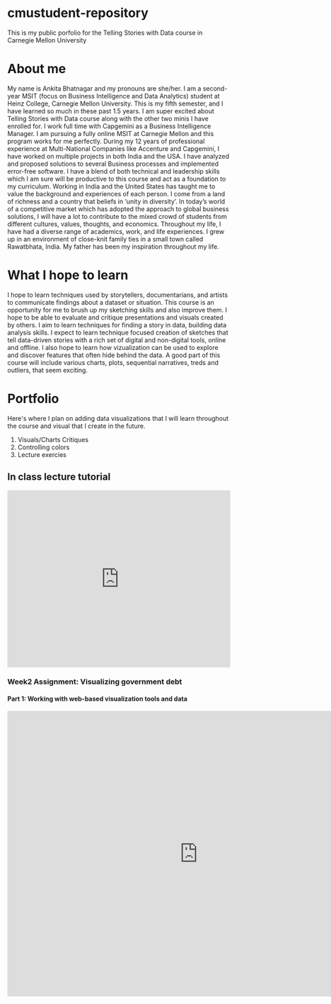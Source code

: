 # cmustudent-repository
This is my public porfolio for the Telling Stories with Data course in Carnegie Mellon University

# About me
My name is Ankita Bhatnagar and my pronouns are she/her. I am a second-year MSIT (focus on Business Intelligence and Data Analytics) student at Heinz College, Carnegie Mellon University. This is my fifth semester, and I have learned so much in these past 1.5 years. I am super excited about Telling Stories with Data course along with the other two minis I have enrolled for. I work full time with Capgemini as a Business Intelligence Manager. I am pursuing a fully online MSIT at Carnegie Mellon and this program works for me perfectly.
During my 12 years of professional experience at Multi-National Companies like Accenture and Capgemini, I have worked on multiple projects in both India and the USA. I have analyzed and proposed solutions to several Business processes and implemented error-free software. I have a blend of both technical and leadership skills which I am sure will be productive to this course and act as a foundation to my curriculum. Working in India and the United States has taught me to value the background and experiences of each person.
I come from a land of richness and a country that beliefs in ‘unity in diversity’. In today’s world of a competitive market which has adopted the approach to global business solutions, I will have a lot to contribute to the mixed crowd of students from different cultures, values, thoughts, and economics. Throughout my life, I have had a diverse range of academics, work, and life experiences. I grew up in an environment of close-knit family ties in a small town called Rawatbhata, India. My father has been my inspiration throughout my life.

# What I hope to learn
I hope to learn techniques used by storytellers, documentarians, and artists to communicate findings about a dataset or situation. This course is an opportunity for me to brush up my sketching skills and also improve them. I hope to be able to evaluate and critique presentations and visuals created by others. I aim to learn techniques for finding a story in data, building data analysis skills. I expect to learn technique focused creation of sketches that tell data-driven stories with a rich set of digital and non-digital tools, online and offline. I also hope to learn how vizualization can be used to explore and discover features that often hide behind the data. A good part of this course will include various charts, plots, sequential narratives, treds and outliers, that seem exciting. 

# Portfolio
Here's where I plan on adding data visualizations that I will learn throughout the course and visual that I create in the future.

1. Visuals/Charts Critiques
2. Controlling colors
3. Lecture exercies

## In class lecture tutorial

<iframe title="Brazil's..." aria-label="chart" id="datawrapper-chart-30a3q" src="https://datawrapper.dwcdn.net/30a3q/1/" scrolling="no" frameborder="0" style="width: 0; min-width: 100% !important; border: none;" height="400"></iframe><script type="text/javascript">!function(){"use strict";window.addEventListener("message",(function(a){if(void 0!==a.data["datawrapper-height"])for(var e in a.data["datawrapper-height"]){var t=document.getElementById("datawrapper-chart-"+e)||document.querySelector("iframe[src*='"+e+"']");t&&(t.style.height=a.data["datawrapper-height"][e]+"px")}}))}();
</script>


### Week2 Assignment: Visualizing government debt

#### Part 1: Working with web-based visualization tools and data

<iframe src="https://data.oecd.org/chart/61L1" width="860" height="645" style="border: 0" mozallowfullscreen="true" webkitallowfullscreen="true" allowfullscreen="true"><a href="https://data.oecd.org/chart/61L1" target="_blank">OECD Chart: General government debt, Total, % of GDP, Annual, 2019</a></iframe>



